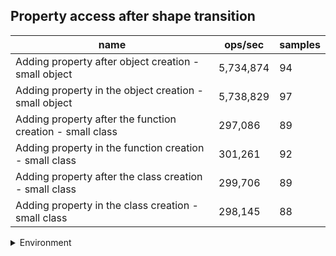 ## Property access after shape transition

|name|ops/sec|samples|
|-|-|-|
|Adding property after object creation - small object|5,734,874|94|
|Adding property in the object creation - small object|5,738,829|97|
|Adding property after the function creation - small class|297,086|89|
|Adding property in the function creation - small class|301,261|92|
|Adding property after the class creation - small class|299,706|89|
|Adding property in the class creation - small class|298,145|88|


<details>
<summary>Environment</summary>

* __Machine:__ linux x64 | 4 vCPUs | 15.2GB Mem
* __Run:__ Fri May 03 2024 23:36:19 GMT+0000 (Coordinated Universal Time)
</details>

<!--
{"environment":{"platform":"linux","arch":"x64","cpus":4,"totalMemory":15.245216369628906},"benchmarks":[{"name":"Adding property after object creation - small object","opsSec":5734873.865728777,"samples":6},{"name":"Adding property in the object creation - small object","opsSec":5738828.588568682,"samples":6},{"name":"Adding property after the function creation - small class","opsSec":297085.7415783444,"samples":3},{"name":"Adding property in the function creation - small class","opsSec":301261.2544932141,"samples":4},{"name":"Adding property after the class creation - small class","opsSec":299705.9021107599,"samples":3},{"name":"Adding property in the class creation - small class","opsSec":298145.3256726959,"samples":4}]}-->
